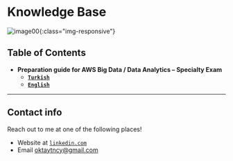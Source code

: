 # Knowledge Base

![image00](https://raw.githubusercontent.com/oktaytuncay/Knowledge_Base/master/aws_big_data_specialty/images/image00.png?raw=true){:class="img-responsive"}

## Table of Contents

- **Preparation guide for AWS Big Data / Data Analytics – Specialty Exam**
  - <a href="https://github.com/oktaytuncay/Knowledge_Base/blob/master/aws_big_data_specialty/aws_big_data_specialty_tr.md" target="_blank">**`Turkish`**</a>
  - <a href="https://github.com/oktaytuncay/Knowledge_Base/blob/master/aws_big_data_specialty/aws_big_data_specialty_en.md" target="_blank">**`English`**</a>

---

## Contact info

Reach out to me at one of the following places!

- Website at <a href="https://www.linkedin.com/in/oktay-tuncay-8b147724/" target="_blank">`linkedin.com`</a>
- Email oktaytncy@gmail.com
